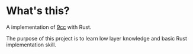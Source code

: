 # What's this?
A implementation of [9cc](https://www.sigbus.info/compilerbook) with Rust.

The purpose of this project is to learn low layer knowledge and basic Rust implementation skill.
